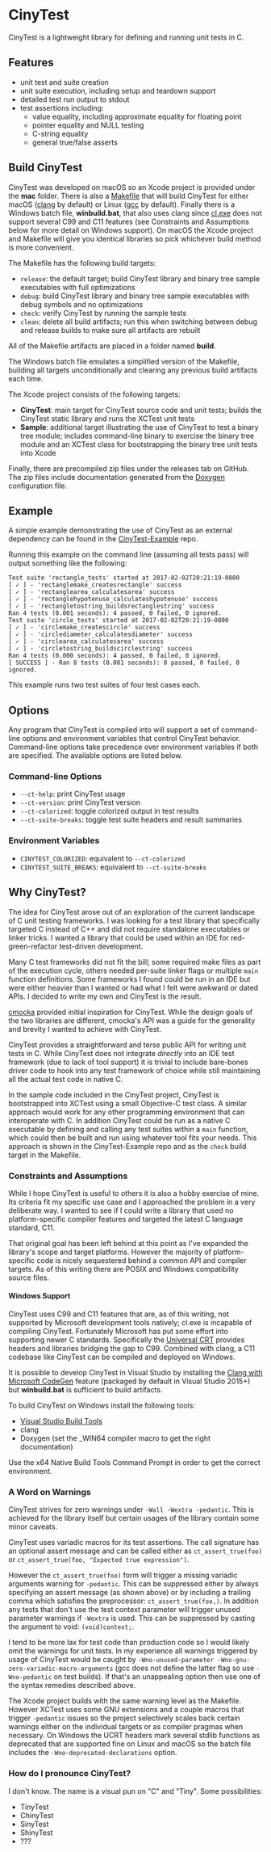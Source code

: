# CinyTest

CinyTest is a lightweight library for defining and running unit tests in C.

## Features

- unit test and suite creation
- unit suite execution, including setup and teardown support
- detailed test run output to stdout
- test assertions including:
	- value equality, including approximate equality for floating point
	- pointer equality and NULL testing
	- C-string equality
	- general true/false asserts

## Build CinyTest

CinyTest was developed on macOS so an Xcode project is provided under the **mac** folder. There is also a [Makefile](http://www.gnu.org/software/make/) that will build CinyTest for either macOS ([clang](http://clang.llvm.org) by default) or Linux ([gcc](https://gcc.gnu.org) by default). Finally there is a Windows batch file, **winbuild.bat**, that also uses clang since [cl.exe](http://msdn.microsoft.com/en-us/library/9s7c9wdw.aspx) does not support several C99 and C11 features (see Constraints and Assumptions below for more detail on Windows support). On macOS the Xcode project and Makefile will give you identical libraries so pick whichever build method is more convenient.

The Makefile has the following build targets:

- `release`: the default target; build CinyTest library and binary tree sample executables with full optimizations
- `debug`: build CinyTest library and binary tree sample executables with debug symbols and no optimizations
- `check`: verify CinyTest by running the sample tests
- `clean`: delete all build artifacts; run this when switching between debug and release builds to make sure all artifacts are rebuilt

All of the Makefile artifacts are placed in a folder named **build**.

The Windows batch file emulates a simplified version of the Makefile, building all targets unconditionally and clearing any previous build artifacts each time.

The Xcode project consists of the following targets:

- **CinyTest**: main target for CinyTest source code and unit tests; builds the CinyTest static library and runs the XCTest unit tests
- **Sample**: additional target illustrating the use of CinyTest to test a binary tree module; includes command-line binary to exercise the binary tree module and an XCTest class for bootstrapping the binary tree unit tests into Xcode

Finally, there are precompiled zip files under the releases tab on GitHub. The zip files include documentation generated from the [Doxygen](http://www.doxygen.org) configuration file.

## Example

A simple example demonstrating the use of CinyTest as an external dependency can be found in the [CinyTest-Example](https://github.com/drmonkeysee/CinyTest-Example) repo.

Running this example on the command line (assuming all tests pass) will output something like the following:

	Test suite 'rectangle_tests' started at 2017-02-02T20:21:19-0800
	[ ✓ ] - 'rectanglemake_createsrectangle' success
	[ ✓ ] - 'rectanglearea_calculatesarea' success
	[ ✓ ] - 'rectanglehypotenuse_calculateshypotenuse' success
	[ ✓ ] - 'rectangletostring_buildsrectanglestring' success
	Ran 4 tests (0.001 seconds): 4 passed, 0 failed, 0 ignored.
	Test suite 'circle_tests' started at 2017-02-02T20:21:19-0800
	[ ✓ ] - 'circlemake_createscircle' success
	[ ✓ ] - 'circlediameter_calculatesdiameter' success
	[ ✓ ] - 'circlearea_calculatesarea' success
	[ ✓ ] - 'circletostring_buildscirclestring' success
	Ran 4 tests (0.000 seconds): 4 passed, 0 failed, 0 ignored.
	[ SUCCESS ] - Ran 8 tests (0.001 seconds): 8 passed, 0 failed, 0 ignored.

This example runs two test suites of four test cases each.

## Options

Any program that CinyTest is compiled into will support a set of command-line options and environment variables that control CinyTest behavior. Command-line options take precedence over environment variables if both are specified. The available options are listed below.

### Command-line Options

- `--ct-help`: print CinyTest usage
- `--ct-version`: print CinyTest version
- `--ct-colorized`: toggle colorized output in test results
- `--ct-suite-breaks`: toggle test suite headers and result summaries

### Environment Variables

- `CINYTEST_COLORIZED`: equivalent to `--ct-colorized`
- `CINYTEST_SUITE_BREAKS`: equivalent to `--ct-suite-breaks`

## Why CinyTest?

The idea for CinyTest arose out of an exploration of the current landscape of C unit testing frameworks. I was looking for a test library that specifically targeted C instead of C++ and did not require standalone executables or linker tricks. I wanted a library that could be used within an IDE for red-green-refactor test-driven development.

Many C test frameworks did not fit the bill; some required make files as part of the execution cycle, others needed per-suite linker flags or multiple `main` function definitions. Some frameworks I found could be run in an IDE but were either heavier than I wanted or had what I felt were awkward or dated APIs. I decided to write my own and CinyTest is the result.

[cmocka](http://cmocka.org) provided initial inspiration for CinyTest. While the design goals of the two libraries are different, cmocka's API was a guide for the generality and brevity I wanted to achieve with CinyTest.

CinyTest provides a straightforward and terse public API for writing unit tests in C. While CinyTest does not integrate *directly* into an IDE test framework (due to lack of tool support) it is trivial to include bare-bones driver code to hook into any test framework of choice while still maintaining all the actual test code in native C.

In the sample code included in the CinyTest project, CinyTest is bootstrapped into XCTest using a small Objective-C test class. A similar approach would work for any other programming environment that can interoperate with C. In addition CinyTest could be run as a native C executable by defining and calling any test suites within a `main` function, which could then be built and run using whatever tool fits your needs. This approach is shown in the CinyTest-Example repo and as the `check` build target in the Makefile.

### Constraints and Assumptions

While I hope CinyTest is useful to others it is also a hobby exercise of mine. Its criteria fit my specific use case and I approached the problem in a very deliberate way. I wanted to see if I could write a library that used no platform-specific compiler features and targeted the latest C language standard, C11.

That original goal has been left behind at this point as I've expanded the library's scope and target platforms. However the majority of platform-specific code is nicely sequestered behind a common API and compiler targets. As of this writing there are POSIX and Windows compatibility source files.

#### Windows Support

CinyTest uses C99 and C11 features that are, as of this writing, not supported by Microsoft development tools natively; cl.exe is incapable of compiling CinyTest. Fortunately Microsoft has put some effort into supporting newer C standards. Specifically the [Universal CRT](https://blogs.msdn.microsoft.com/vcblog/2015/03/03/introducing-the-universal-crt/) provides headers and libraries bridging the gap to C99. Combined with clang, a C11 codebase like CinyTest can be compiled and deployed on Windows.

It is possible to develop CinyTest in Visual Studio by installing the [Clang with Microsoft CodeGen](https://blogs.msdn.microsoft.com/vcblog/2015/12/04/clang-with-microsoft-codegen-in-vs-2015-update-1/) feature (packaged by default in Visual Studio 2015+) but **winbuild.bat** is sufficient to build artifacts.

To build CinyTest on Windows install the following tools:

- [Visual Studio Build Tools](https://blogs.msdn.microsoft.com/vcblog/2016/11/16/introducing-the-visual-studio-build-tools/)
- clang
- Doxygen (set the _WIN64 compiler macro to get the right documentation)

Use the x64 Native Build Tools Command Prompt in order to get the correct environment.

### A Word on Warnings

CinyTest strives for zero warnings under `-Wall -Wextra -pedantic`. This is achieved for the library itself but certain usages of the library contain some minor caveats.

CinyTest uses variadic macros for its test assertions. The call signature has an optional assert message and can be called either as `ct_assert_true(foo)` or `ct_assert_true(foo, "Expected true expression")`.

However the `ct_assert_true(foo)` form will trigger a missing variadic arguments warning for `-pedantic`. This can be suppressed either by always specifying an assert message (as shown above) or by including a trailing comma which satisfies the preprocessor: `ct_assert_true(foo,)`. In addition any tests that don't use the test context parameter will trigger unused parameter warnings if `-Wextra` is used. This can be suppressed by casting the argument to void: `(void)context;`.

I tend to be more lax for test code than production code so I would likely omit the warnings for unit tests. In my experience all warnings triggered by usage of CinyTest would be caught by `-Wno-unused-parameter -Wno-gnu-zero-variadic-macro-arguments` (gcc does not define the latter flag so use `-Wno-pedantic` on test builds). If that's an unappealing option then use one of the syntax remedies described above.

The Xcode project builds with the same warning level as the Makefile. However XCTest uses some GNU extensions and a couple macros that trigger `-pedantic` issues so the project selectively scales back certain warnings either on the individual targets or as compiler pragmas when necessary. On Windows the UCRT headers mark several stdlib functions as deprecated that are supported fine on Linux and macOS so the batch file includes the `-Wno-deprecated-declarations` option.

### How do I pronounce CinyTest?

I don't know. The name is a visual pun on "C" and "Tiny". Some possibilities:

- TinyTest
- ChinyTest
- SinyTest
- ShinyTest
- ???
